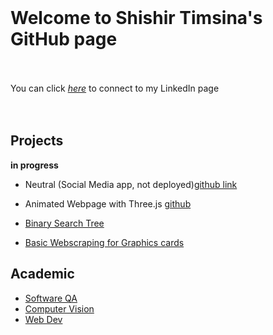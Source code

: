 <br>

# **Welcome to Shishir Timsina's GitHub page** <br><br>
You can click *[here][1]* to connect to my LinkedIn page<br><br>
<br>
## **Projects**

**in progress**

* Neutral (Social Media app, not deployed)[github link](https://github.com/sht99/TeamNeutral)
* Animated Webpage with Three.js [github](https://github.com/sht99/Portfolio/tree/master)

* [Binary Search Tree](https://github.com/sht99/BinarySearchTree)

* [Basic Webscraping for Graphics cards](https://github.com/sht99/Webscraping2)

## Academic
  * [Software QA](https://github.com/sht99/Software-QA)
  * [Computer Vision](https://github.com/sht99/cs1674)
  * [Web Dev](/)



[1]: <https://www.linkedin.com/in/shishir-timsina-03466018a>
